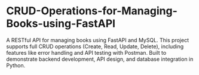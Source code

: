 # CRUD-Operations-for-Managing-Books-using-FastAPI
A RESTful API for managing books using FastAPI and MySQL. This project supports full CRUD operations (Create, Read, Update, Delete), including features like error handling and API testing with Postman. Built to demonstrate backend development, API design, and database integration in Python.
